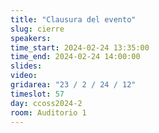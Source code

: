 ```yaml
---
title: "Clausura del evento"
slug: cierre
speakers:
time_start: 2024-02-24 13:35:00
time_end: 2024-02-24 14:00:00
slides: 
video: 
gridarea: "23 / 2 / 24 / 12"
timeslot: 57
day: ccoss2024-2
room: Auditorio 1
---
```

